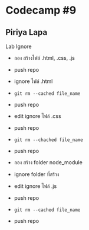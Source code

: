# Codecamp #9
## Piriya Lapa 

Lab Ignore

- ลอง สร้างไฟล์ .html, .css, .js 

- push repo

- ignore ไฟล์ .html

- `git rm --cached file_name`

- push repo

- edit ignore ไฟล์ .css

- push repo

- `git rm --chached file_name`

- push repo

- ลอง สร้าง folder node_module

- ignore folder ที่สร้าง

- edit ignore ไฟล์ .js

- push repo

- `git rm --cached file_name`

- push repo 
